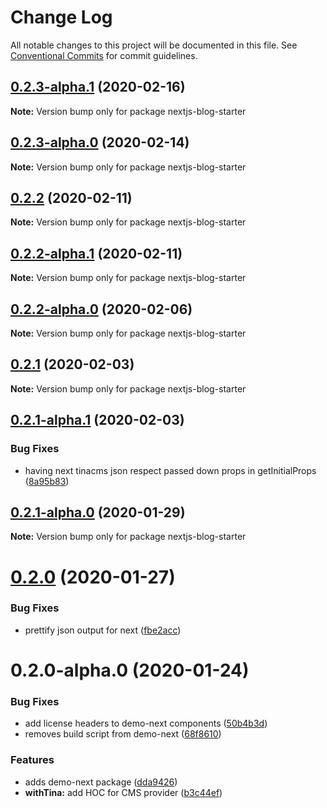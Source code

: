 # Change Log

All notable changes to this project will be documented in this file.
See [Conventional Commits](https://conventionalcommits.org) for commit guidelines.

## [0.2.3-alpha.1](https://github.com/kendallstrautman/nextjs-blog-starter/compare/nextjs-blog-starter@0.2.3-alpha.0...nextjs-blog-starter@0.2.3-alpha.1) (2020-02-16)

**Note:** Version bump only for package nextjs-blog-starter





## [0.2.3-alpha.0](https://github.com/kendallstrautman/nextjs-blog-starter/compare/nextjs-blog-starter@0.2.2...nextjs-blog-starter@0.2.3-alpha.0) (2020-02-14)

**Note:** Version bump only for package nextjs-blog-starter





## [0.2.2](https://github.com/kendallstrautman/nextjs-blog-starter/compare/nextjs-blog-starter@0.2.2-alpha.1...nextjs-blog-starter@0.2.2) (2020-02-11)

**Note:** Version bump only for package nextjs-blog-starter





## [0.2.2-alpha.1](https://github.com/kendallstrautman/nextjs-blog-starter/compare/nextjs-blog-starter@0.2.2-alpha.0...nextjs-blog-starter@0.2.2-alpha.1) (2020-02-11)

**Note:** Version bump only for package nextjs-blog-starter





## [0.2.2-alpha.0](https://github.com/kendallstrautman/nextjs-blog-starter/compare/nextjs-blog-starter@0.2.1...nextjs-blog-starter@0.2.2-alpha.0) (2020-02-06)

**Note:** Version bump only for package nextjs-blog-starter





## [0.2.1](https://github.com/kendallstrautman/nextjs-blog-starter/compare/nextjs-blog-starter@0.2.1-alpha.1...nextjs-blog-starter@0.2.1) (2020-02-03)

**Note:** Version bump only for package nextjs-blog-starter





## [0.2.1-alpha.1](https://github.com/kendallstrautman/nextjs-blog-starter/compare/nextjs-blog-starter@0.2.0...nextjs-blog-starter@0.2.1-alpha.1) (2020-02-03)


### Bug Fixes

* having next tinacms json respect passed down props in getInitialProps ([8a95b83](https://github.com/kendallstrautman/nextjs-blog-starter/commit/8a95b83))





## [0.2.1-alpha.0](https://github.com/kendallstrautman/nextjs-blog-starter/compare/nextjs-blog-starter@0.2.0...nextjs-blog-starter@0.2.1-alpha.0) (2020-01-29)

**Note:** Version bump only for package nextjs-blog-starter





# [0.2.0](https://github.com/kendallstrautman/nextjs-blog-starter/compare/nextjs-blog-starter@0.2.0-alpha.0...nextjs-blog-starter@0.2.0) (2020-01-27)


### Bug Fixes

* prettify json output for next ([fbe2acc](https://github.com/kendallstrautman/nextjs-blog-starter/commit/fbe2acc))





# 0.2.0-alpha.0 (2020-01-24)


### Bug Fixes

* add license headers to demo-next components ([50b4b3d](https://github.com/kendallstrautman/nextjs-blog-starter/commit/50b4b3d))
* removes build script from demo-next ([68f8610](https://github.com/kendallstrautman/nextjs-blog-starter/commit/68f8610))


### Features

* adds demo-next package ([dda9426](https://github.com/kendallstrautman/nextjs-blog-starter/commit/dda9426))
* **withTina:** add HOC for <Tina> CMS provider ([b3c44ef](https://github.com/kendallstrautman/nextjs-blog-starter/commit/b3c44ef))
